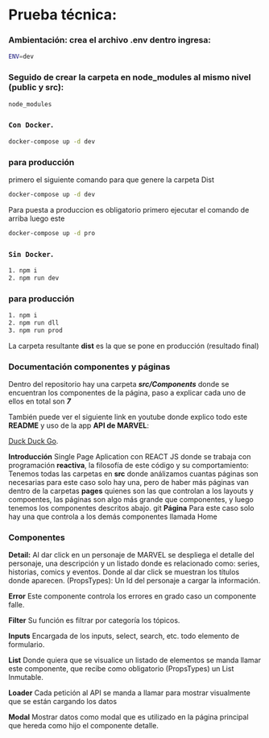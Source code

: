 # Prueba técnica:

### Ambientación: crea el archivo .env dentro ingresa:

```bash
ENV=dev
```

### Seguido de crear la carpeta en **node_modules** al mismo nivel (public y src):

```bash
node_modules
```

### `Con Docker`.

```bash
docker-compose up -d dev
```

### para producción

primero el siguiente comando para que genere la carpeta Dist

```bash
docker-compose up -d dev
```

Para puesta a produccion es obligatorio primero ejecutar el comando de arriba luego este

```bash
docker-compose up -d pro
```

### `Sin Docker`.

```bash
1. npm i
2. npm run dev
```

### para producción

```bash
1. npm i
2. npm run dll
3. npm run prod
```

La carpeta resultante **dist** es la que se pone en producción (resultado final)

### Documentación componentes y páginas

Dentro del repositorio hay una carpeta **_src/Components_** donde se encuentran los componentes de la página, paso a explicar cada uno de ellos en total son **_7_**

También puede ver el siguiente link en youtube donde explico todo este **README** y uso de la app **API de MARVEL**:

[Duck Duck Go](https://duckduckgo.com).

**Introducción**
Single Page Aplication con REACT JS donde se trabaja con programación **reactiva**, la filosofía de este código y su comportamiento: Tenemos todas las carpetas en **src** donde análizamos cuantas páginas son necesarias para este caso solo hay una, pero de haber más páginas van dentro de la carpetas **pages** quienes son las que controlan a los layouts y compoentes, las páginas son algo más grande que componentes, y luego tenemos los componentes descritos abajo.
git
**Página**
Para este caso solo hay una que controla a los demás componentes llamada Home

### Componentes

**Detail:**
Al dar click en un personaje de MARVEL se despliega el detalle del personaje, una descripción y un listado donde es relacionado como: series, historias, comics y eventos. Donde al dar click se muestran los títulos donde aparecen.
(PropsTypes): Un Id del personaje a cargar la información.

**Error**
Este componente controla los errores en grado caso un componente falle.

**Filter**
Su función es filtrar por categoría los tópicos.

**Inputs**
Encargada de los inputs, select, search, etc. todo elemento de formulario.

**List**
Donde quiera que se visualice un listado de elementos se manda llamar este componente, que recibe como obligatorio (PropsTypes) un List Inmutable.

**Loader**
Cada petición al API se manda a llamar para mostrar visualmente que se están cargando los datos

**Modal**
Mostrar datos como modal que es utilizado en la página principal que hereda como hijo el componente detalle.
